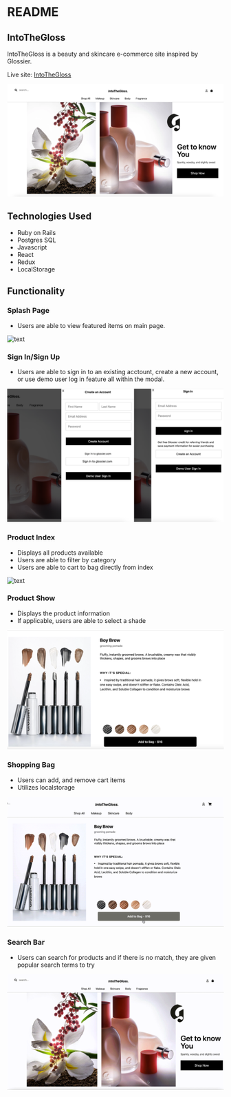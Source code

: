 # README

## IntoTheGloss

IntoTheGloss is a beauty and skincare e-commerce site inspired by Glossier. 

Live site: [IntoTheGloss](https://isabelle-glossier.herokuapp.com/#/)

![splash](./app/assets/images/ShareLink.png)

## Technologies Used 
* Ruby on Rails
* Postgres SQL 
* Javascript
* React 
* Redux
* LocalStorage

## Functionality 

### Splash Page 
 * Users are able to view featured items on main page.
 
 ![text](./app/assets/images/readme/Splash.gif)

### Sign In/Sign Up
 * Users are able to sign in to an existing acctount, create a new account, or use demo user log in feature all within the modal.
 
![text](./app/assets/images/readme/signup_signin.png)

### Product Index 
 * Displays all products available 
 * Users are able to filter by category 
 * Users are able to cart to bag directly from index
 
 ![text](https://github.com/Isabelleshafran/IntoTheGloss/blob/master/app/assets/images/readme/productindex.gif?raw=true)

### Product Show
 * Displays the product information 
 * If applicable, users are able to select a shade 
 
 ![text](https://github.com/Isabelleshafran/IntoTheGloss/blob/master/app/assets/images/readme/productshow.png?raw=true)

### Shopping Bag
 * Users can add, and remove cart items 
 * Utilizes localstorage 
 
 ![text](https://github.com/Isabelleshafran/IntoTheGloss/blob/master/app/assets/images/readme/addtocart.gif?raw=true)

### Search Bar
 * Users can search for products and if there is no match, they are given popular search terms to try 
 
 ![text](./app/assets/images/readme/search.gif)

